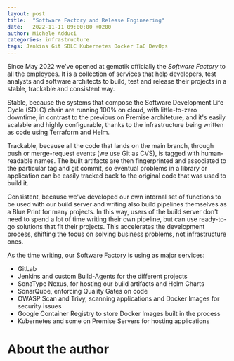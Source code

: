 ```yaml
---
layout: post
title:  "Software Factory and Release Engineering"
date:   2022-11-11 09:00:00 +0200
author: Michele Adduci
categories: infrastructure
tags: Jenkins Git SDLC Kubernetes Docker IaC DevOps
---
```


Since May 2022 we've opened at gematik officially the _Software Factory_ to all the employees. It is a collection of services that help developers, test analysts and software architects to build, test and release their projects in a stable, trackable and consistent way. 

Stable, because the systems that compose the Software Development Life Cycle (SDLC) chain are running 100% on cloud, with little-to-zero downtime, in contrast to the previous on Premise architeture, and it's easily scalable and highly configurable, thanks to the infrastructure being written as code using Terraform and Helm.

Trackable, because all the code that lands on the main branch, through push or merge-request events (we use Git as CVS), is tagged with human-readable names. The built artifacts are then fingerprinted and associated to the particular tag and git commit, so eventual problems in a library or application can be easily tracked back to the original code that was used to build it.

Consistent, because we've developed our own internal set of functions to be used with our build server and writing also build pipelines themselves as a Blue Print for many projects. In this way, users of the build server don't need to spend a lot of time writing their own pipeline, but can use ready-to-go solutions that fit their projects. This accelerates the development process, shifting the focus on solving business problems, not infrastructure ones.

As the time writing, our Software Factory is using as major services:

* GitLab
* Jenkins and custom Build-Agents for the different projects
* SonaType Nexus, for hosting our build artifacts and Helm Charts
* SonarQube, enforcing Quality Gates on code
* OWASP Scan and Trivy, scanning applications and Docker Images for security issues
* Google Container Registry to store Docker Images built in the process
* Kubernetes and some on Premise Servers for hosting applications

# About the author
